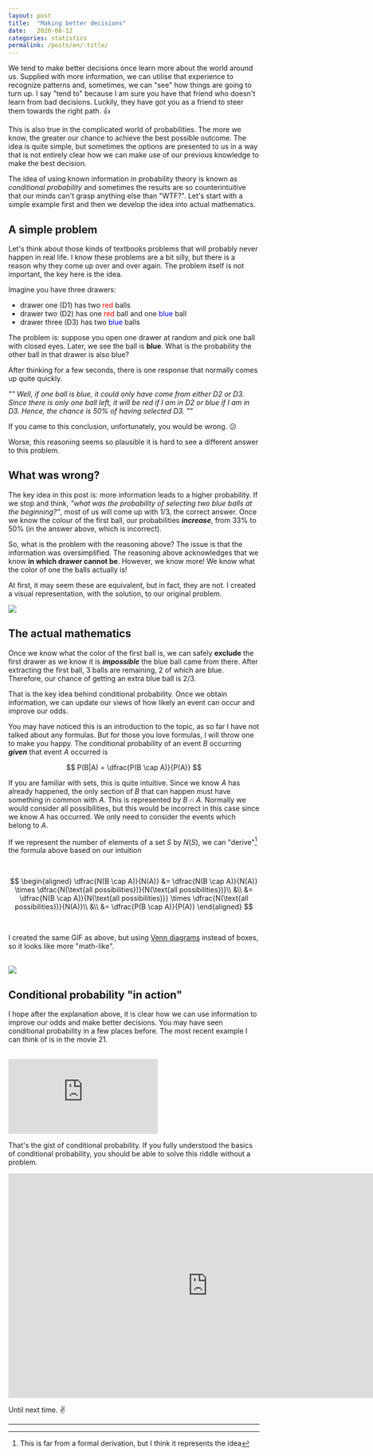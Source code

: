 ```yaml
---
layout: post
title:  "Making better decisions"
date:   2020-08-12
categories: statistics
permalink: /posts/en/:title/
---
```


We tend to make better decisions once learn more about the world around us. Supplied with more information, we can utilise that experience to recognize patterns and, sometimes, we can "see" how things are going to turn up. I say "tend to" because I am sure you have that friend who doesn't learn from bad decisions. Luckily, they have got you as a friend to steer them towards the right path. :+1:

This is also true in the complicated world of probabilities. The more we know, the greater our chance to achieve the best possible outcome. The idea is quite simple, but sometimes the options are presented to us in a way that is not entirely clear how we can make use of our previous knowledge to make the best decision.

The idea of using known information in probability theory is known as _conditional probability_ and sometimes the results are so counterintuitive that our minds can't grasp anything else than "WTF?". Let's start with a simple example first and then we develop the idea into actual mathematics. 

## A simple problem

Let's think about those kinds of textbooks problems that will probably never happen in real life. I know these problems are a bit silly, but there is a reason why they come up over and over again. The problem itself is not important, the key here is the idea.

Imagine you have three drawers:

* drawer one (D1) has two <span style="color:red">red</span> balls
* drawer two (D2) has one <span style="color:red">red</span> ball and one <span style="color:blue">blue</span> ball
* drawer three (D3) has two <span style="color:blue">blue</span> balls

The problem is: suppose you open one drawer at random and pick one ball with closed eyes. Later, we see the ball is **blue**. What is the probability the other ball in that drawer is also blue?

After thinking for a few seconds, there is one response that normally comes up quite quickly.

_""
Well, if one ball is blue, it could only have come from either D2 or D3. Since there is only one ball left, it will be red if I am in D2 or blue if I am in D3. Hence, the chance is 50% of having selected D3.
""_

If you came to this conclusion, unfortunately, you would be wrong. :confused:

Worse, this reasoning seems so plausible it is hard to see a different answer to this problem.

## What was wrong?

The key idea in this post is: more information leads to a higher probability. If we stop and think, _"what was the probability of selecting two blue balls at the beginning?"_, most of us will come up with 1/3, the correct answer. Once we know the colour of the first ball, our probabilities **_increase_**, from 33% to 50% (in the answer above, which is incorrect).

So, what is the problem with the reasoning above? The issue is that the information was oversimplified. The reasoning above acknowledges that we know **in which drawer cannot be**. However, we know more! We know what the color of one the balls actually is! 

At first, it may seem these are equivalent, but in fact, they are not. I created a visual representation, with the solution, to our original problem.

<img src="https://ebezgw.ch.files.1drv.com/y4mlilHMiHKDloxOFKlM4JtDtGrDCsFhIOi-5yt-Jf62VZ0igMLcyOx4Vm-njXT4execoFraQ8045ppxyGaqWaeseyqZar3JekzLfNiK7Zidk2mNY8QBO6s661oJaUiIiQru40cF0rB0NCn2lLzKk3taB4PyIZVG8AaaqhZOEL-Lr-8pW52SRS4KShVzOOauQqyZhKadRcCOEvEWv5SiVtPhQ/bayes_rule_1.gif">

## The actual mathematics

Once we know what the color of the first ball is, we can safely **exclude** the first drawer as we know it is **_impossible_** the blue ball came from there. After extracting the first ball, 3 balls are remaining, 2 of which are blue. Therefore, our chance of getting an extra blue ball is 2/3.

That is the key idea behind conditional probability. Once we obtain information, we can update our views of how likely an event can occur and improve our odds.

You may have noticed this is an introduction to the topic, as so far I have not talked about any formulas. But for those you love formulas, I will throw one to make you happy. The conditional probability of an event $B$ occurring **_given_** that event $A$ occurred is

$$
 P(B|A) = \dfrac{P(B \cap A)}{P(A)}
$$

If you are familiar with sets, this is quite intuitive. Since we know $A$ has already happened, the only section of $B$ that can happen must have something in common with $A$. This is represented by $B \cap A$. Normally we would consider all possibilities, but this would be incorrect in this case since we know $A$ has occurred. We only need to consider the events which belong to $A$.

If we represent the number of elements of a set $S$ by $N(S)$, we can "derive"[^1] the formula above based on our intuition

[^1]: This is far from a formal derivation, but I think it represents the idea

<br>

$$
\begin{aligned}
 \dfrac{N(B \cap A)}{N(A)} &= \dfrac{N(B \cap A)}{N(A)} \times \dfrac{N(\text{all possibilities})}{N(\text{all possibilities})}\\
 &\\
 &= \dfrac{N(B \cap A)}{N(\text{all possibilities)}} \times \dfrac{N(\text{all possibilities})}{N(A)}\\
 &\\
 &= \dfrac{P(B \cap A)}{P(A)}
\end{aligned}
$$

<br>

I created the same GIF as above, but using [Venn diagrams](https://en.wikipedia.org/wiki/Venn_diagram) instead of boxes, so it looks like more "math-like".

<br>

<img src="https://gbcydw.ch.files.1drv.com/y4mHQcqSHkBOlv5dTJ94FD4YLyJ4LoU8PwfsQTWu2r64ROY-HS6RsS3lR1LboCeXWDITGIHYus0bBQWqP-3qLzZCGEa6zfYAv_oIyMoGt8keK0qxSv3czpQCgeYzbx9LoAVE_bMCLz-pBI0jTRweI_mu7YTbwQHxFLjn6TMmtCHPk8nAmQa8ublRqd3_Zg7Oau7VvR_VqsqTVhPPs3kR93qKw/bayes_rule_2.gif">

## Conditional probability "in action"

I hope after the explanation above, it is clear how we can use information to improve our odds and make better decisions. You may have seen conditional probability in a few places before. The most recent example I can think of is in the movie 21.

<br>

<!-- <iframe class="youtube" width="800" height="450" src="https://www.youtube-nocookie.com/embed/iBdjqtR2iK4" frameborder="0" allow="accelerometer; autoplay; encrypted-media; gyroscope; picture-in-picture" allowfullscreen></iframe> -->
<iframe class="youtube" src="https://www.youtube-nocookie.com/embed/iBdjqtR2iK4" frameborder="0" allow="accelerometer; autoplay; encrypted-media; gyroscope; picture-in-picture" allowfullscreen></iframe>

<br>

That's the gist of conditional probability. If you fully understood the basics of conditional probability, you should be able to solve this riddle without a problem.

<iframe class="youtube" width="800" height="450" src="https://www.youtube-nocookie.com/embed/cpwSGsb-rTs" frameborder="0" allow="accelerometer; autoplay; encrypted-media; gyroscope; picture-in-picture" allowfullscreen></iframe>

<br>


Until next time. :v:

---
